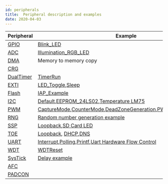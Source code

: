 ```yaml
---
id: peripherals
title:  Peripheral description and examples
date: 2020-04-03
---
```


|Peripheral                                                                           | Example                                                                          |
|-------------------------------------------------------------------------------------|----------------------------------------------------------------------------------|
|[GPIO](../W7500/Peripherals-internal/gpio.md)          |[Blink_LED](../W7500/Peripherals-internal/blink_led.md)|
|[ADC](../W7500/Peripherals-internal/adc.md)            |[Illumination_RGB_LED](../W7500/Peripherals-internal/illumination_sensor.md)                                                          | 
|[DMA](../W7500/Peripherals-internal/dma.md)            |Memory to memory copy|
|[CRG](../W7500/Peripherals-internal/crg.md)            |     |
|[DualTimer](../W7500/Peripherals-internal/dualtimer.md)|[TimerRun](../W7500/Peripherals-internal/timerrun.md)|
|[EXTI](../W7500/Peripherals-internal/exti.md)          |[LED_Toggle](../W7500/Peripherals-internal/led_toggle.md),[Sleep](../W7500/Peripherals-internal/sleep.md)|
|[Flash](../W7500/Peripherals-internal/flash.md)        |[IAP_Example](../W7500/Peripherals-internal/IAP_Example.md)|
|[I2C](../W7500/Peripherals-internal/i2c.md)            |[Default](../W7500/Peripherals-internal/init.md),[EEPROM_24LS02](../W7500/Peripherals-internal/eeprom.md),[Temperature LM75](../W7500/Peripherals-internal/lm75_temperature.md)|
|[PWM](../W7500/Peripherals-internal/pwm.md)            |[CaptureMode](../W7500/Peripherals-internal/capturemode.md),[CounterMode](../W7500/Peripherals-internal/countermode.md),[DeadZoneGeneration](../W7500/Peripherals-internal/deadzonegeneration.md),[PWMOutput](../W7500/Peripherals-internal/pwmoutput.md),[TimerMode](../W7500/Peripherals-internal/timermode.md)|
|[RNG](../W7500/Peripherals-internal/rng.md)            |[Random number generation example](../W7500/Peripherals-internal/rng_ex.md)|
|[SSP](../W7500/Peripherals-internal/ssp.md)            |[Loopback](../W7500/Peripherals-internal/Loopback.md),[SD Card LED](../W7500/Peripherals-internal/SD_Card_LED.md)|
|[TOE](../W7500/Peripherals-internal/toe.md)            |[Loopback](../W7500/Peripherals-internal/loopback.md), [DHCP](../W7500/Peripherals-internal/dhcpclient.md),[DNS](Peripherals-internal/dnsclient.md)|
|[UART](../W7500/Peripherals-internal/uart.md)          |[Interrupt](../W7500/Peripherals-internal/inter.md),[Polling](../W7500/Peripherals-internal/polling.md),[Printf](Peripherals-internal/printf.md),[Uart Hardware Flow Control](../W7500/Peripherals-internal/flowcontrol.md)|
|[WDT](../W7500/Peripherals-internal/wdt.md)            |[WDTReset](../W7500/Peripherals-internal/wdtreset.md)|
|[SysTick](../W7500/Peripherals-internal/systick.md)    | [Delay example](../W7500/Peripherals-internal/delay.md)|
|[AFC](../W7500/Peripherals-internal/afc.md)            |     |
|[PADCON](../W7500/Peripherals-internal/padcon.md)      |     |
